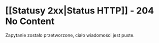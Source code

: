 # [[Statusy 2xx|Status HTTP]] - 204 No Content
Zapytanie zostało przetworzone, ciało wiadomości jest puste.